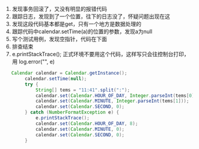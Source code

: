 1. 发现事务回滚了，又没有明显的报错代码
2. 跟踪日志，发现到了一个位置，往下的日志没了，怀疑问题出现在这
3. 发现这段代码基本都是get，只有一个地方是数据处理的
4. 跟踪代码中calendar.setTime(a)的位置的参数，发现a为null
5. 写个测试用例，发现空指针，代码在下面
6. 排查结束
7. e.printStackTrace();   正式环境不要用这个代码，这样写只会往控制台打印，用 log.error("", e)
```java
   Calendar calendar = Calendar.getInstance();
        calendar.setTime(null);
        try {
            String[] tems = "11:41".split(":");
            calendar.set(Calendar.HOUR_OF_DAY, Integer.parseInt(tems[0]));
            calendar.set(Calendar.MINUTE, Integer.parseInt(tems[1]));
            calendar.set(Calendar.SECOND, 0);
        } catch (NumberFormatException e) {
            e.printStackTrace();
            calendar.set(Calendar.HOUR_OF_DAY, 8);
            calendar.set(Calendar.MINUTE, 0);
            calendar.set(Calendar.SECOND, 0);
        }
```